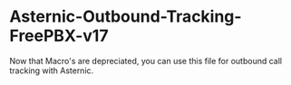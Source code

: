 # Asternic-Outbound-Tracking-FreePBX-v17
Now that Macro's are depreciated, you can use this file for outbound call tracking with Asternic. 
